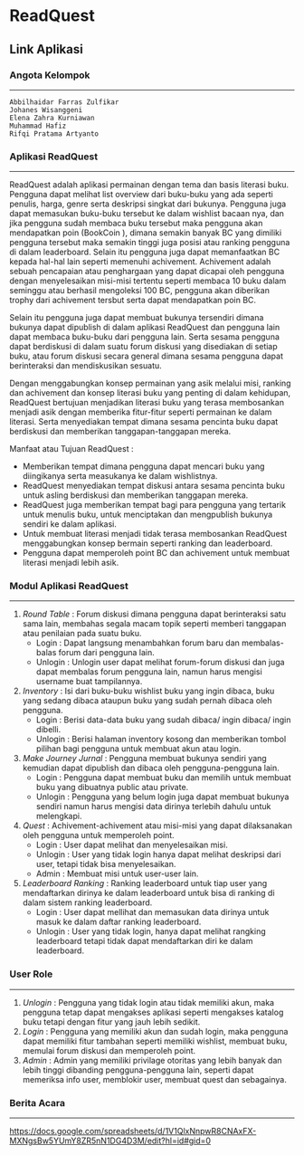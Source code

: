 # ReadQuest


## Link Aplikasi

### Angota Kelompok
------
`Abbilhaidar Farras Zulfikar`  
`Johanes Wisanggeni`  
`Elena Zahra Kurniawan`  
`Muhammad Hafiz`  
`Rifqi Pratama Artyanto`  

### Aplikasi ReadQuest
------
ReadQuest adalah aplikasi permainan dengan tema dan basis literasi buku. Pengguna dapat melihat list overview dari buku-buku yang ada seperti penulis, harga, genre serta deskripsi singkat dari bukunya. Pengguna juga dapat memasukan buku-buku tersebut ke dalam wishlist bacaan nya, dan jika pengguna sudah membaca buku tersebut maka pengguna akan mendapatkan poin (BookCoin <BC>), dimana semakin banyak BC yang dimiliki pengguna tersebut maka semakin tinggi juga posisi atau ranking pengguna di dalam leaderboard. Selain itu pengguna juga dapat memanfaatkan BC kepada hal-hal lain seperti memenuhi achivement. Achivement adalah sebuah pencapaian atau penghargaan yang dapat dicapai oleh pengguna dengan menyelesaikan misi-misi tertentu seperti membaca 10 buku dalam seminggu atau berhasil mengoleksi 100 BC, pengguna akan diberikan trophy dari achivement tersbut serta dapat mendapatkan poin BC.  
  
Selain itu pengguna juga dapat membuat bukunya tersendiri dimana bukunya dapat dipublish di dalam aplikasi ReadQuest dan pengguna lain dapat membaca buku-buku dari pengguna lain. Serta sesama pengguna dapat berdiskusi di dalam suatu forum diskusi yang disediakan di setiap buku, atau forum diskusi secara general dimana sesama pengguna dapat berinteraksi dan mendiskusikan sesuatu.  
  
Dengan menggabungkan konsep permainan yang asik melalui misi, ranking dan achivement dan konsep literasi buku yang penting di dalam kehidupan, ReadQuest bertujuan menjadikan literasi buku yang terasa membosankan menjadi asik dengan memberika fitur-fitur seperti permainan ke dalam literasi. Serta menyediakan tempat dimana sesama pencinta buku dapat berdiskusi dan memberikan tanggapan-tanggapan mereka.

Manfaat atau Tujuan ReadQuest :  
- Memberikan tempat dimana pengguna dapat mencari buku yang diingikanya serta measukanya ke dalam wishlistnya.
- ReadQuest menyediakan tempat diskusi antara sesama pencinta buku untuk asling berdiskusi dan memberikan tanggapan mereka.
- ReadQuest juga memberikan tempat bagi para pengguna yang tertarik untuk menulis buku, untuk menciptakan dan mengpublish bukunya sendiri ke dalam aplikasi.
- Untuk membuat literasi menjadi tidak terasa membosankan ReadQuest menggabungkan konsep bermain seperti ranking dan leaderboard.
- Pengguna dapat memperoleh point BC dan achivement untuk membuat literasi menjadi lebih asik.

### Modul Aplikasi ReadQuest
------
1. *Round Table* : Forum diskusi dimana pengguna dapat berinteraksi satu sama lain, membahas segala macam topik seperti memberi tanggapan atau penilaian pada suatu buku.
   - Login : Dapat langsung menambahkan forum baru dan membalas-balas forum dari pengguna lain.
   - Unlogin : Unlogin user dapat melihat forum-forum diskusi dan juga dapat membalas forum pengguna lain, namun harus mengisi username buat tampilannya.
2. *Inventory* : Isi dari buku-buku wishlist buku yang ingin dibaca, buku yang sedang dibaca ataupun buku yang sudah pernah dibaca oleh pengguna.
   - Login : Berisi data-data buku yang sudah dibaca/ ingin dibaca/ ingin dibelli.
   - Unlogin : Berisi halaman inventory kosong dan memberikan tombol pilihan bagi pengguna untuk membuat akun atau login.
3. *Make Journey Jurnal* : Pengguna membuat bukunya sendiri yang kemudian dapat dipublish dan dibaca oleh pengguna-pengguna lain.
   - Login : Pengguna dapat membuat buku dan memilih untuk membuat buku yang dibuatnya public atau private.
   - Unlogin : Pengguna yang belum login juga dapat membuat bukunya sendiri namun harus mengisi data dirinya terlebih dahulu untuk melengkapi.
5. *Quest* : Achivement-achivement atau misi-misi yang dapat dilaksanakan oleh pengguna untuk memperoleh point.
   - Login : User dapat melihat dan menyelesaikan misi.
   - Unlogin : User yang tidak login hanya dapat melihat deskripsi dari user, tetapi tidak bisa menyelesaikan.
   - Admin : Membuat misi untuk user-user lain.
7. *Leaderboard Ranking* : Ranking leaderboard untuk tiap user yang mendaftarkan dirinya ke dalam leaderboard untuk bisa di ranking di dalam sistem ranking leaderboard.
   - Login : User dapat mellihat dan memasukan data dirinya untuk masuk ke dalam daftar ranking leaderboard.
   - Unlogin : User yang tidak login, hanya dapat melihat rangking leaderboard tetapi tidak dapat mendaftarkan diri ke dalam leaderboard.

### User Role
------
1. *Unlogin* : Pengguna yang tidak login atau tidak memiliki akun, maka pengguna tetap dapat mengakses aplikasi seperti mengakses katalog buku tetapi dengan fitur yang jauh lebih sedikit.  
2. *Login* : Pengguna yang memiliki akun dan sudah login, maka pengguna dapat memiliki fitur tambahan seperti memiliki wishlist, membuat buku, memulai forum diskusi dan memperoleh point.  
3. *Admin* : Admin yang memiliki privilage otoritas yang lebih banyak dan lebih tinggi dibanding pengguna-pengguna lain, seperti dapat memeriksa info user, memblokir user, membuat quest dan sebagainya.  

### Berita Acara
------
https://docs.google.com/spreadsheets/d/1V1QlxNnpwR8CNAxFX-MXNgsBw5YUmY8ZR5nN1DG4D3M/edit?hl=id#gid=0
